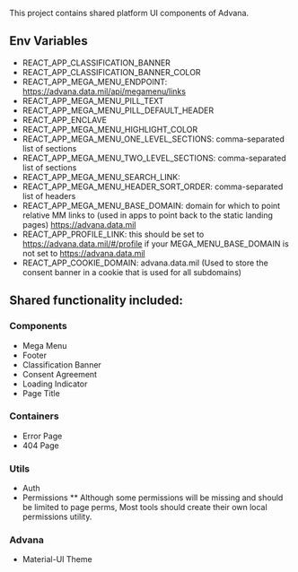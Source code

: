 This project contains shared platform UI components of Advana.

## Env Variables

* REACT_APP_CLASSIFICATION_BANNER
* REACT_APP_CLASSIFICATION_BANNER_COLOR
* REACT_APP_MEGA_MENU_ENDPOINT: https://advana.data.mil/api/megamenu/links
* REACT_APP_MEGA_MENU_PILL_TEXT
* REACT_APP_MEGA_MENU_PILL_DEFAULT_HEADER
* REACT_APP_ENCLAVE
* REACT_APP_MEGA_MENU_HIGHLIGHT_COLOR
* REACT_APP_MEGA_MENU_ONE_LEVEL_SECTIONS: comma-separated list of sections
* REACT_APP_MEGA_MENU_TWO_LEVEL_SECTIONS: comma-separated list of sections
* REACT_APP_MEGA_MENU_SEARCH_LINK:
* REACT_APP_MEGA_MENU_HEADER_SORT_ORDER: comma-separated list of headers
* REACT_APP_MEGA_MENU_BASE_DOMAIN: domain for which to point relative MM links to (used in apps to point back to the static landing pages) https://advana.data.mil
* REACT_APP_PROFILE_LINK: this should be set to https://advana.data.mil/#/profile if your MEGA_MENU_BASE_DOMAIN is not set to https://advana.data.mil
* REACT_APP_COOKIE_DOMAIN: advana.data.mil (Used to store the consent banner in a cookie that is used for all subdomains)

## Shared functionality included:

### Components
* Mega Menu
* Footer
* Classification Banner
* Consent Agreement
* Loading Indicator
* Page Title

### Containers
* Error Page
* 404 Page

### Utils
* Auth
* Permissions
** Although some permissions will be missing and should be limited to page perms, Most tools should create their own local permissions utility.

### Advana
* Material-UI Theme
